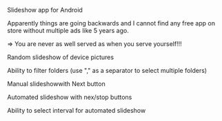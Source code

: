 Slideshow app for Android


Apparently things are going backwards and I cannot find any free app on store without multiple ads like 5 years ago.

=> You are never as well served as when you serve yourself!!!


Random slideshow of device pictures

Ability to filter folders (use "," as  a separator to select multiple folders)

Manual slideshowwith Next button

Automated slideshow with nex/stop buttons

Ability to select interval for automated slideshow
